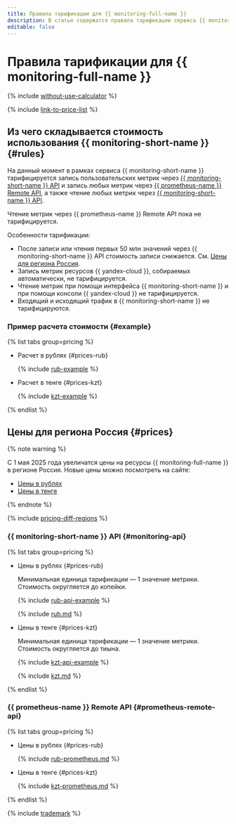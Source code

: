 ```yaml
---
title: Правила тарификации для {{ monitoring-full-name }}
description: В статье содержатся правила тарификации сервиса {{ monitoring-name }}.
editable: false
---
```


# Правила тарификации для {{ monitoring-full-name }}

{% include [without-use-calculator](../_includes/pricing/without-use-calculator.md) %}

{% include [link-to-price-list](../_includes/pricing/link-to-price-list.md) %}

## Из чего складывается стоимость использования {{ monitoring-short-name }} {#rules}

На данный момент в рамках сервиса {{ monitoring-short-name }} тарифицируется запись пользовательских метрик через [{{ monitoring-short-name }} API](api-ref/index.md) и запись любых метрик через [{{ prometheus-name }} Remote API](operations/prometheus/index.md), а также чтение любых метрик через [{{ monitoring-short-name }} API](api-ref/index.md).

Чтение метрик через {{ prometheus-name }} Remote API пока не тарифицируется.

Особенности тарификации:
* После записи или чтения первых 50 млн значений через {{ monitoring-short-name }} API стоимость записи снижается. См. [Цены для региона Россия](#prices).
* Запись метрик ресурсов {{ yandex-cloud }}, собираемых автоматически, не тарифицируется.
* Чтение метрик при помощи интерфейса {{ monitoring-short-name }} и при помощи консоли {{ yandex-cloud }} не тарифицируется.
* Входящий и исходящий трафик в {{ monitoring-short-name }} не тарифицируются.

### Пример расчета стоимости {#example}


{% list tabs group=pricing %}

- Расчет в рублях {#prices-rub}

  {% include [rub-example](../_pricing_examples/monitoring/rub-example.md) %}

- Расчет в тенге {#prices-kzt}

  {% include [kzt-example](../_pricing_examples/monitoring/kzt-example.md) %}

{% endlist %}







## Цены для региона Россия {#prices}


{% note warning %}

С 1 мая 2025 года увеличатся цены на ресурсы {{ monitoring-full-name }} в регионе Россия. Новые цены можно посмотреть на сайте:

* [Цены в рублях](https://yandex.cloud/ru/price-list?currency=RUB&installationCode=ru&services=dn2675dm5m59q3pira4b)
* [Цены в тенге](https://yandex.cloud/ru/price-list?currency=KZT&installationCode=ru&services=dn2675dm5m59q3pira4b)

{% endnote %}





{% include [pricing-diff-regions](../_includes/pricing-diff-regions.md) %}




### {{ monitoring-short-name }} API {#monitoring-api}


{% list tabs group=pricing %}

- Цены в рублях {#prices-rub}

  Минимальная единица тарификации — 1 значение метрики. Стоимость округляется до копейки.

  {% include [rub-api-example](../_pricing_examples/monitoring/rub-api-example.md) %}

  {% include [rub.md](../_pricing/monitoring/rub.md) %}

- Цены в тенге {#prices-kzt}

  Минимальная единица тарификации — 1 значение метрики. Стоимость округляется до тиына.

  {% include [kzt-api-example](../_pricing_examples/monitoring/kzt-api-example.md) %}

  {% include [kzt.md](../_pricing/monitoring/kzt.md) %}

{% endlist %}




### {{ prometheus-name }} Remote API {#prometheus-remote-api}


{% list tabs group=pricing %}

- Цены в рублях {#prices-rub}

  {% include [rub-prometheus.md](../_pricing/monitoring/rub-prometheus.md) %}

- Цены в тенге {#prices-kzt}

  {% include [kzt-prometheus.md](../_pricing/monitoring/kzt-prometheus.md) %}

{% endlist %}




{% include [trademark](../_includes/monitoring/trademark.md) %}
